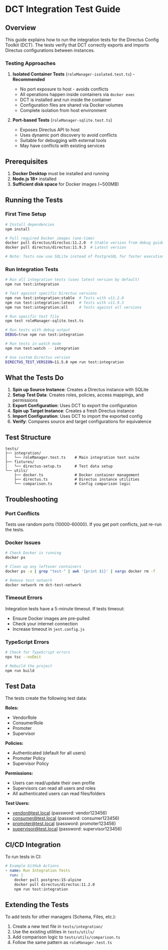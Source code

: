 # DCT Integration Test Guide

## Overview

This guide explains how to run the integration tests for the Directus Config Toolkit (DCT). The tests verify that DCT correctly exports and imports Directus configurations between instances.

### Testing Approaches

1. **Isolated Container Tests** (`roleManager-isolated.test.ts`) - **Recommended**
   - No port exposure to host - avoids conflicts
   - All operations happen inside containers via `docker exec`
   - DCT is installed and run inside the container
   - Configuration files are shared via Docker volumes
   - Complete isolation from host environment

2. **Port-based Tests** (`roleManager-sqlite.test.ts`)
   - Exposes Directus API to host
   - Uses dynamic port discovery to avoid conflicts
   - Suitable for debugging with external tools
   - May have conflicts with existing services

## Prerequisites

1. **Docker Desktop** must be installed and running
2. **Node.js 18+** installed
3. **Sufficient disk space** for Docker images (~500MB)

## Running the Tests

### First Time Setup

```bash
# Install dependencies
npm install

# Pull required Docker images (one-time)
docker pull directus/directus:11.2.0  # Stable version from debug guide
docker pull directus/directus:11.9.3  # Latest version

# Note: Tests now use SQLite instead of PostgreSQL for faster execution
```

### Run Integration Tests

```bash
# Run all integration tests (uses latest version by default)
npm run test:integration

# Test against specific Directus versions
npm run test:integration:stable  # Tests with v11.2.0
npm run test:integration:latest  # Tests with v11.9.3
npm run test:integration:all     # Tests against all versions

# Run specific test file
npm test roleManager-sqlite.test.ts

# Run tests with debug output
DEBUG=true npm run test:integration

# Run tests in watch mode
npm run test:watch -- integration

# Use custom Directus version
DIRECTUS_TEST_VERSION=11.5.0 npm run test:integration
```

## What the Tests Do

1. **Spin up Source Instance**: Creates a Directus instance with SQLite
2. **Setup Test Data**: Creates roles, policies, access mappings, and permissions
3. **Export Configuration**: Uses DCT to export the configuration
4. **Spin up Target Instance**: Creates a fresh Directus instance
5. **Import Configuration**: Uses DCT to import the exported config
6. **Verify**: Compares source and target configurations for equivalence

## Test Structure

```
tests/
├── integration/
│   └── roleManager.test.ts    # Main integration test suite
├── fixtures/
│   └── directus-setup.ts      # Test data setup
└── utils/
    ├── docker.ts              # Docker container management
    ├── directus.ts            # Directus instance utilities
    └── comparison.ts          # Config comparison logic
```

## Troubleshooting

### Port Conflicts
Tests use random ports (10000-60000). If you get port conflicts, just re-run the tests.

### Docker Issues
```bash
# Check Docker is running
docker ps

# Clean up any leftover containers
docker ps -a | grep "test-" | awk '{print $1}' | xargs docker rm -f

# Remove test network
docker network rm dct-test-network
```

### Timeout Errors
Integration tests have a 5-minute timeout. If tests timeout:
- Ensure Docker images are pre-pulled
- Check your internet connection
- Increase timeout in `jest.config.js`

### TypeScript Errors
```bash
# Check for TypeScript errors
npx tsc --noEmit

# Rebuild the project
npm run build
```

## Test Data

The tests create the following test data:

**Roles:**
- VendorRole
- ConsumerRole  
- Promoter
- Supervisor

**Policies:**
- Authenticated (default for all users)
- Promoter Policy
- Supervisor Policy

**Permissions:**
- Users can read/update their own profile
- Supervisors can read all users and roles
- All authenticated users can read files/folders

**Test Users:**
- vendor@test.local (password: vendor123456)
- consumer@test.local (password: consumer123456)
- promoter@test.local (password: promoter123456)
- supervisor@test.local (password: supervisor123456)

## CI/CD Integration

To run tests in CI:

```yaml
# Example GitHub Actions
- name: Run Integration Tests
  run: |
    docker pull postgres:15-alpine
    docker pull directus/directus:11.2.0
    npm run test:integration
```

## Extending the Tests

To add tests for other managers (Schema, Files, etc.):

1. Create a new test file in `tests/integration/`
2. Use the existing utilities in `tests/utils/`
3. Add comparison logic to `tests/utils/comparison.ts`
4. Follow the same pattern as `roleManager.test.ts`